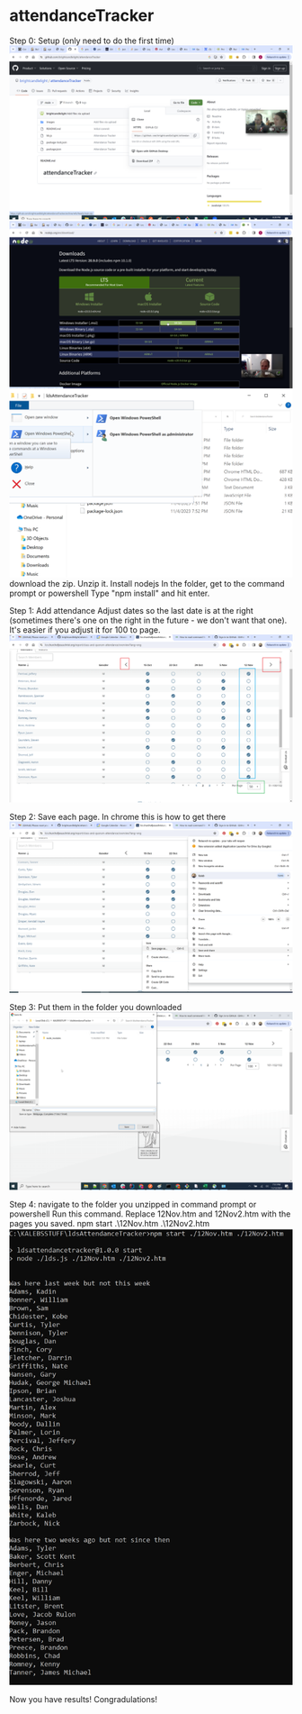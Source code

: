 # attendanceTracker

Step 0: Setup (only need to do the first time)
![alt text](https://github.com/brightcandlelight/attendanceTracker/blob/main/images/step0.png?raw=true)
![alt text](https://github.com/brightcandlelight/attendanceTracker/blob/main/images/step0b.png?raw=true)
![alt text](https://github.com/brightcandlelight/attendanceTracker/blob/main/images/step0a.png?raw=true)
download the zip. Unzip it.
Install nodejs
In the folder, get to the command prompt or powershell
Type "npm install" and hit enter.

Step 1:
Add attendance
Adjust dates so the last date is at the right (sometimes there's one on the right in the future - we don't want that one).
It's easier if you adjust it for 100 to page.
![alt text](https://github.com/brightcandlelight/attendanceTracker/blob/main/images/step1.png?raw=true)

Step 2:
Save each page. In chrome this is how to get there
![alt text](https://github.com/brightcandlelight/attendanceTracker/blob/main/images/step2.png?raw=true)

Step 3:
Put them in the folder you downloaded
![alt text](https://github.com/brightcandlelight/attendanceTracker/blob/main/images/step3.png?raw=true)

Step 4:
navigate to the folder you unzipped in command prompt or powershell
Run this command. Replace 12Nov.htm and 12Nov2.htm with the pages you saved.
npm start .\12Nov.htm .\12Nov2.htm
![alt text](https://github.com/brightcandlelight/attendanceTracker/blob/main/images/step4.png?raw=true)

Now you have results! Congradulations!